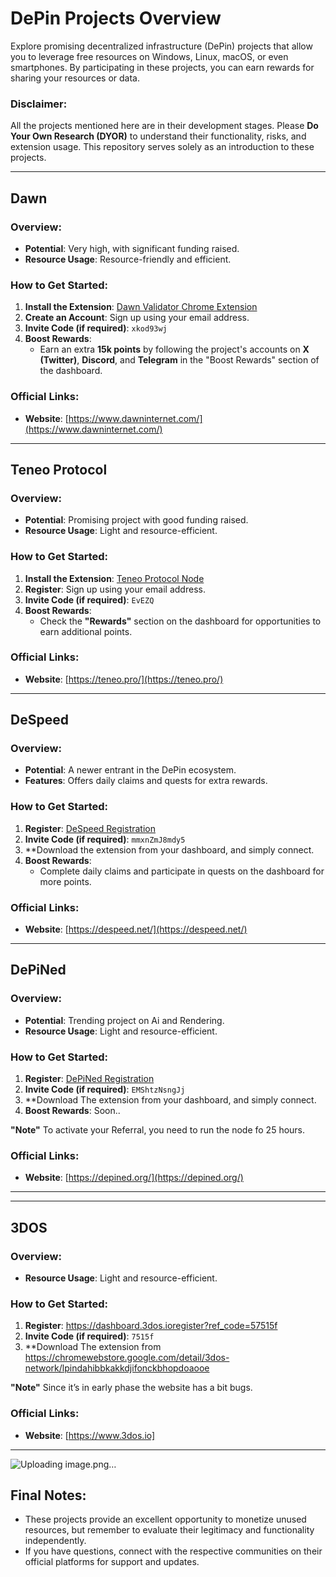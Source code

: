 # DePin Projects Overview

Explore promising decentralized infrastructure (DePin) projects that allow you to leverage free resources on Windows, Linux, macOS, or even smartphones. By participating in these projects, you can earn rewards for sharing your resources or data.

### Disclaimer:
All the projects mentioned here are in their development stages. Please **Do Your Own Research (DYOR)** to understand their functionality, risks, and extension usage. This repository serves solely as an introduction to these projects.

---

## Dawn

### Overview:
- **Potential**: Very high, with significant funding raised.
- **Resource Usage**: Resource-friendly and efficient.

### How to Get Started:
1. **Install the Extension**: [Dawn Validator Chrome Extension](https://chromewebstore.google.com/detail/dawn-validator-chrome-ext/fpdkjdnhkakefebpekbdhillbhonfjjp?authuser=0&hl=en)  
2. **Create an Account**: Sign up using your email address.  
3. **Invite Code (if required)**: `xkod93wj`  
4. **Boost Rewards**:  
   - Earn an extra **15k points** by following the project's accounts on **X (Twitter)**, **Discord**, and **Telegram** in the "Boost Rewards" section of the dashboard.

### Official Links:
- **Website**: [https://www.dawninternet.com/](https://www.dawninternet.com/)

---

## Teneo Protocol

### Overview:
- **Potential**: Promising project with good funding raised.
- **Resource Usage**: Light and resource-efficient.

### How to Get Started:
1. **Install the Extension**: [Teneo Protocol Node](https://teneo.pro/community-node)  
2. **Register**: Sign up using your email address.  
3. **Invite Code (if required)**: `EvEZQ`  
4. **Boost Rewards**:  
   - Check the **"Rewards"** section on the dashboard for opportunities to earn additional points.

### Official Links:
- **Website**: [https://teneo.pro/](https://teneo.pro/)

---

## DeSpeed

### Overview:
- **Potential**: A newer entrant in the DePin ecosystem.
- **Features**: Offers daily claims and quests for extra rewards.

### How to Get Started:
1. **Register**: [DeSpeed Registration](https://app.despeed.net/register?ref=mmxnZmJ8mdy5)  
2. **Invite Code (if required)**: `mmxnZmJ8mdy5`
3. **Download the extension from your dashboard, and simply connect.
4. **Boost Rewards**:  
   - Complete daily claims and participate in quests on the dashboard for more points.

### Official Links:
- **Website**: [https://despeed.net/](https://despeed.net/)

---

## DePiNed

### Overview:
- **Potential**: Trending project on Ai and Rendering.
- **Resource Usage**: Light and resource-efficient.

### How to Get Started:
1. **Register**: [DePiNed Registration](https://app.depined.org/onboarding)    
2. **Invite Code (if required)**: `EMShtzNsngJj`
3. **Download The extension from your dashboard, and simply connect.
4. **Boost Rewards**: Soon.. 

**"Note"** To activate your Referral, you need to run the node fo 25 hours.

### Official Links:
- **Website**: [https://depined.org/](https://depined.org/)

---

---

## 3DOS

### Overview:
- **Resource Usage**: Light and resource-efficient.

### How to Get Started:
1. **Register**: https://dashboard.3dos.ioregister?ref_code=57515f  
2. **Invite Code (if required)**: `7515f`
3. **Download The extension from https://chromewebstore.google.com/detail/3dos-network/lpindahibbkakkdjifonckbhopdoaooe

**"Note"** Since it’s in early phase the website has a bit bugs.

### Official Links:
- **Website**: [https://www.3dos.io]

---
![Uploading image.png…]()

## Final Notes:
- These projects provide an excellent opportunity to monetize unused resources, but remember to evaluate their legitimacy and functionality independently.
- If you have questions, connect with the respective communities on their official platforms for support and updates.
